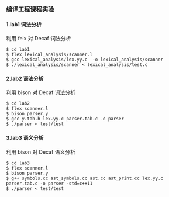 ### 编译工程课程实验

#### 1.lab1 词法分析
利用 felx 对 Decaf 词法分析

```
$ cd lab1
$ flex lexical_analysis/scanner.l
$ gcc lexical_analysis/lex.yy.c  -o lexical_analysis/scanner
$ ./lexical_analysis/scanner < lexical_analysis/test.c
```

#### 2.lab2 语法分析
利用 bison 对 Decaf 词法分析

```
$ cd lab2
$ flex scanner.l
$ bison parser.y
$ gcc y.tab.h lex.yy.c parser.tab.c -o parser
$ ./parser < test/test
```

#### 3.lab3 语义分析
利用 bison 对 Decaf 语义分析

```
$ cd lab3
$ flex scanner.l
$ bison parser.y
$ g++ symbols.cc ast_symbols.cc ast.cc ast_print.cc lex.yy.c parser.tab.c -o parser -std=c++11
$ ./parser < test/test
```
